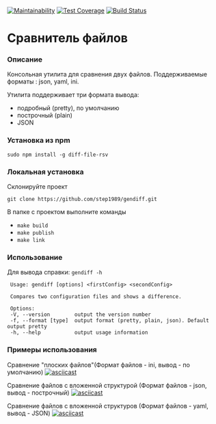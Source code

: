 [![Maintainability](https://api.codeclimate.com/v1/badges/7d1395000f5be9fe138c/maintainability)](https://codeclimate.com/github/step1989/backend-project-lvl2/maintainability)
[![Test Coverage](https://api.codeclimate.com/v1/badges/7d1395000f5be9fe138c/test_coverage)](https://codeclimate.com/github/step1989/backend-project-lvl2/test_coverage)
[![Build Status](https://travis-ci.org/step1989/backend-project-lvl2.svg?branch=master)](https://travis-ci.org/step1989/backend-project-lvl2)

# Сравнитель файлов

### Описание
Консольная утилита для сравнения двух файлов.
Поддерживаемые форматы : json, yaml, ini.

Утилита поддерживает три формата вывода:
  - подробный (pretty), по умолчанию
  - построчный (plain)
  - JSON
  
  ### Установка из npm
```sudo npm install -g diff-file-rsv```


  ### Локальная установка
  Cклонируйте проект
  
  `git clone https://github.com/step1989/gendiff.git`
  
  В папке с проектом выполните команды
  
  * `make build`
  * `make publish`
  * `make link`


  ### Использование
  Для вывода справки:
  `gendiff -h`
  
 ```
  Usage: gendiff [options] <firstConfig> <secondConfig>

  Compares two configuration files and shows a difference.

  Options:
  -V, --version        output the version number
  -f, --format [type]  output format (pretty, plain, json). Default output pretty
  -h, --help           output usage information
  ```
  ### Примеры использования
  Сравнение "плоских файлов"(Формат файлов - ini, вывод - по умолчанию)
  [![asciicast](https://asciinema.org/a/f11VkfMW9FtSDm4g8BAaNWL0D.svg)](https://asciinema.org/a/f11VkfMW9FtSDm4g8BAaNWL0D)
  
  Сравнение файлов с вложенной структурой (Формат файлов - json, вывод - построчный)
  [![asciicast](https://asciinema.org/a/Qhi0mIykRenLfHVbPMzOeacF4.svg)](https://asciinema.org/a/Qhi0mIykRenLfHVbPMzOeacF4)
  
  Сравнение файлов с вложенной структуров (Формат файлов - yaml, вывод - JSON)
  [![asciicast](https://asciinema.org/a/l9dlPLaiWg0Idio2TzoXaG4sh.svg)](https://asciinema.org/a/l9dlPLaiWg0Idio2TzoXaG4sh)
